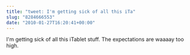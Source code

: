 ```yaml
---
title: "tweet: I'm getting sick of all this iTa"
slug: "8284666553"
date: "2010-01-27T16:20:41+00:00"
---
```

I'm getting sick of all this iTablet stuff. The expectations are waaaay too high.
